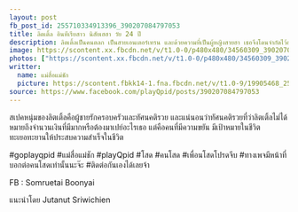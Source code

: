 ```yaml
---
layout: post
fb_post_id: 255710334913396_390207084797053
title: ลิตเติ้ล อินทีเรียสาว นิสัยเฮฮา วัย 24 ปี
description: ลิตเติ้ลเป็นคนตลก เป็นสายเอนเตอร์เทรน และด้วยความที่เป็นผู้หญิงสายฮา เธอจึงโดนจำกัดไว้อยู่ใน เฟรนด์โซน แฟมิลี่โซน เสมอออ!!! ไม่เคยได้เป็นแฟนโซนเลยจ้า! ถึงจะเป็นคนเฮฮาแต่ถ้าพูดถึงเรื่องงานลิตเติ้ลจะมีอีกด้านที่ตั้งใจทำงานและซีเรียส ปัจจุบันเธอเป็นเจ้าของแบรนด์เฟอร์นิเจอร์ ดีไซน์สวยชื่อ ลิตอิน ที่ที่เรียกได้ว่าลงมือเองตั้งแต่ออกแบบจนถึงส่งของถึงมือลูกค้า และสำหรับสำหรับลิตเติ้ลเธอเป็นคนให้ความสำคัญกับครอบครัวมาก family comes first เลยแหละ ฉะนั้นเธอจะปลื้มมากถ้าเจอหนุ่มๆรักครอบครัว 
image: https://scontent.xx.fbcdn.net/v/t1.0-0/p480x480/34560309_390207064797055_4826278471619575808_n.jpg?_nc_cat=0&_nc_eui2=AeGIA7BeUaOxEQBLxbfMG3riVVJUcbBZGHgEPlKB0Rm-_B2r63GU1yn16emi6buhDJA&oh=9c7bfbcaa32b154a2e1183d30f16b27b&oe=5B80A4A3
photos: ["https://scontent.xx.fbcdn.net/v/t1.0-0/p480x480/34560309_390207064797055_4826278471619575808_n.jpg?_nc_cat=0&_nc_eui2=AeGIA7BeUaOxEQBLxbfMG3riVVJUcbBZGHgEPlKB0Rm-_B2r63GU1yn16emi6buhDJA&oh=9c7bfbcaa32b154a2e1183d30f16b27b&oe=5B80A4A3", "https://scontent.xx.fbcdn.net/v/t1.0-0/p480x480/34636669_390206934797068_6505728473833668608_n.jpg?_nc_cat=0&_nc_eui2=AeGjohzrErIypz5NhIh_U6g-nt7kYS0rQNn_Q-iKe7pELEQaIDriD6t6nwF7hpCZa5I&oh=9c4d1e96ff9c6c1e5ba49ac1f6e94f69&oe=5BAEC937", "https://scontent.xx.fbcdn.net/v/t1.0-9/s720x720/34584576_390206958130399_2278181237984067584_n.jpg?_nc_cat=0&_nc_eui2=AeEClI2WZ42L54L1A6a4e2ig1rJv_f_IwG3dDvfwxmntQgHBv8ARmXhKFBHvEYyCIEI&oh=1ddbb45cf85d79a99da8d7d9634346bc&oe=5BB937C1", "https://scontent.xx.fbcdn.net/v/t1.0-9/s720x720/34484290_390206978130397_8256358221720059904_n.jpg?_nc_cat=0&_nc_eui2=AeHxENLXP4-ZfgDSN-coty8SjPSp3O6Dplq_mAgcOyAzF-jlU-vq-gE8ZHs78QYg1aA&oh=52cd0c8469b916039ffa89fc35f382a0&oe=5B84785E"]
writter:
  name: แม่สื่อแม่ชัก
  picture: https://scontent.fbkk14-1.fna.fbcdn.net/v/t1.0-9/19905468_257990828018680_1300189550768818950_n.jpg?_nc_cat=0&_nc_eui2=AeEZYdQgaOxgXIKmVEoEITEVBssDPkrxbmLUT6aK5DSeA8Y-1PYGOZTFL0FWfIR0hQ5cHihf4g7Ra5vQGBfYiPRSpt5ItSofRQ7xR_A0K2VyyQ&oh=d4afec3688711fd3918544327ed0196f&oe=5B8BFCF9
source: https://www.facebook.com/playQpid/posts/390207084797053
---
```

สเปคหนุ่มของลิตเติ้ลคือผู้ชายรักครอบครัวและทัศนคติรวย และแน่นอนว่าทัศนคติรวยที่ว่าลิตเติ้ลไม่ได้หมายถึงจำนวนเงินที่มีมากหรือต้องมาเปย์อะไรเธอ แต่คือคนที่มีความขยัน มีเป้าหมายในชีวิต ทะเยอทะยานให้ประสบความสำเร็จในชีวิต

#goplayqpid #แม่สื่อแม่ชัก #playQpid #โสด #คนโสด #เพื่อนโสดโปรดจีบ #ทางเพจมีหน้าที่บอกต่อคนโสดเท่านั้นนะจ๊ะ #ติดต่อกันเองได้เลยจ้า

FB : Somruetai Boonyai

แนะนำโดย Jutanut Sriwichien
